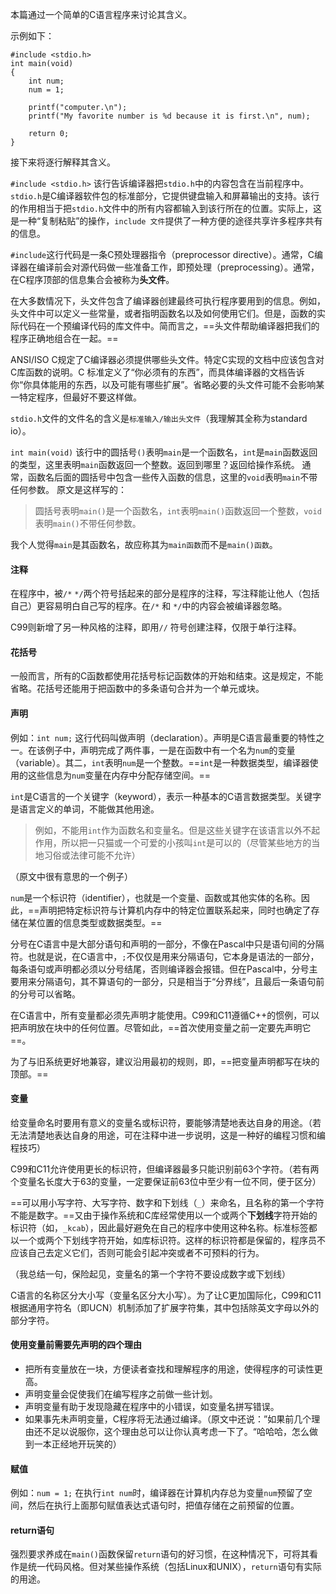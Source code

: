 
本篇通过一个简单的C语言程序来讨论其含义。

示例如下：
```
#include <stdio.h>
int main(void)
{
	int num;
	num = 1;
	
	printf("computer.\n");
	printf("My favorite number is %d because it is first.\n", num);
	
	return 0;
}
```

接下来将逐行解释其含义。

`#include <stdio.h>`
该行告诉编译器把`stdio.h`中的内容包含在当前程序中。`stdio.h`是C编译器软件包的标准部分，它提供键盘输入和屏幕输出的支持。该行的作用相当于把`stdio.h`文件中的所有内容都输入到该行所在的位置。实际上，这是一种“复制粘贴”的操作，`include 文件`提供了一种方便的途径共享许多程序共有的信息。

`#include`这行代码是一条C预处理器指令（preprocessor directive）。通常，C编译器在编译前会对源代码做一些准备工作，即预处理（preprocessing）。通常，在C程序顶部的信息集合会被称为**头文件**。

在大多数情况下，头文件包含了编译器创建最终可执行程序要用到的信息。例如，头文件中可以定义一些常量，或者指明函数名以及如何使用它们。但是，函数的实际代码在一个预编译代码的库文件中。简而言之，==头文件帮助编译器把我们的程序正确地组合在一起。==

ANSI/ISO C规定了C编译器必须提供哪些头文件。特定C实现的文档中应该包含对C库函数的说明。C 标准定义了“你必须有的东西”，而具体编译器的文档告诉你“你具体能用的东西，以及可能有哪些扩展”。省略必要的头文件可能不会影响某一特定程序，但最好不要这样做。

`stdio.h`文件的文件名的含义是`标准输入/输出头文件`（我理解其全称为standard io）。

`int main(void)`
该行中的圆括号`()`表明`main`是一个函数名，`int`是`main`函数返回的类型，这里表明`main`函数返回一个整数。返回到哪里？返回给操作系统。
通常，函数名后面的圆括号中包含一些传入函数的信息，这里的`void`表明`main`不带任何参数。
原文是这样写的：

> 圆括号表明`main()`是一个函数名，`int`表明`main()`函数返回一个整数，`void`表明`main()`不带任何参数。

我个人觉得`main`是其函数名，故应称其为`main函数`而不是`main()函数`。

#### 注释

在程序中，被`/*` `*/`两个符号括起来的部分是程序的注释，写注释能让他人（包括自己）更容易明白自己写的程序。在`/*` 和 `*/`中的内容会被编译器忽略。

C99则新增了另一种风格的注释，即用`//` 符号创建注释，仅限于单行注释。


#### 花括号

一般而言，所有的C函数都使用花括号标记函数体的开始和结束。这是规定，不能省略。花括号还能用于把函数中的多条语句合并为一个单元或块。


#### 声明

例如：`int num;`
这行代码叫做声明（declaration）。声明是C语言最重要的特性之一。在该例子中，声明完成了两件事，一是在函数中有一个名为`num`的变量（variable）。其二，`int`表明`num`是一个整数。==`int`是一种数据类型，编译器使用的这些信息为`num`变量在内存中分配存储空间。==

`int`是C语言的一个关键字（keyword），表示一种基本的C语言数据类型。关键字是语言定义的单词，不能做其他用途。

>例如，不能用`int`作为函数名和变量名。但是这些关键字在该语言以外不起作用，所以把一只猫或一个可爱的小孩叫`int`是可以的（尽管某些地方的当地习俗或法律可能不允许）

（原文中很有意思的一个例子）

`num`是一个标识符（identifier），也就是一个变量、函数或其他实体的名称。因此，==声明把特定标识符与计算机内存中的特定位置联系起来，同时也确定了存储在某位置的信息类型或数据类型。==

分号在C语言中是大部分语句和声明的一部分，不像在Pascal中只是语句间的分隔符。也就是说，在C语言中，`;`不仅仅是用来分隔语句，它本身是语法的一部分，每条语句或声明都必须以分号结尾，否则编译器会报错。但在Pascal中，分号主要用来分隔语句，其不算语句的一部分，只是相当于“分界线”，且最后一条语句前的分号可以省略。

在C语言中，所有变量都必须先声明才能使用。C99和C11遵循C++的惯例，可以把声明放在块中的任何位置。尽管如此，==首次使用变量之前一定要先声明它==。

为了与旧系统更好地兼容，建议沿用最初的规则，即，==把变量声明都写在块的顶部。==

#### 变量

给变量命名时要用有意义的变量名或标识符，要能够清楚地表达自身的用途。（若无法清楚地表达自身的用途，可在注释中进一步说明，这是一种好的编程习惯和编程技巧）

C99和C11允许使用更长的标识符，但编译器最多只能识别前63个字符。（若有两个变量名长度大于63的变量，一定要保证前63位中至少有一位不同，便于区分）

==可以用小写字符、大写字符、数字和下划线（`_`）来命名，且名称的第一个字符不能是数字。==又由于操作系统和C库经常使用以一个或两个**下划线**字符开始的标识符（如，`_kcab`），因此最好避免在自己的程序中使用这种名称。标准标签都以一个或两个下划线字符开始，如库标识符。这样的标识符都是保留的，程序员不应该自己去定义它们，否则可能会引起冲突或者不可预料的行为。

（我总结一句，保险起见，变量名的第一个字符不要设成数字或下划线）

C语言的名称区分大小写（变量名区分大小写）。为了让C更加国际化，C99和C11根据通用字符名（即UCN）机制添加了扩展字符集，其中包括除英文字母以外的部分字符。


#### 使用变量前需要先声明的四个理由

- 把所有变量放在一块，方便读者查找和理解程序的用途，使得程序的可读性更高。
- 声明变量会促使我们在编写程序之前做一些计划。
- 声明变量有助于发现隐藏在程序中的小错误，如变量名拼写错误。
- 如果事先未声明变量，C程序将无法通过编译。（原文中还说：”如果前几个理由还不足以说服你，这个理由总可以让你认真考虑一下了。“哈哈哈，怎么做到一本正经地开玩笑的）


#### 赋值

例如：`num = 1;`
在执行`int num`时，编译器在计算机内存总为变量`num`预留了空间，然后在执行上面那句赋值表达式语句时，把值存储在之前预留的位置。


#### return语句

强烈要求养成在`main()`函数保留`return`语句的好习惯，在这种情况下，可将其看作是统一代码风格。但对某些操作系统（包括Linux和UNIX），`return`语句有实际的用途。